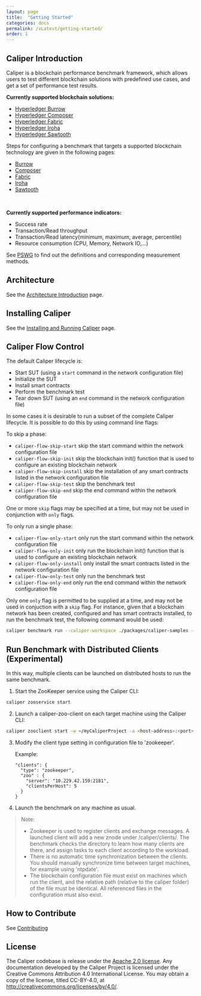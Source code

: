 ```yaml
---
layout: page
title:  "Getting Started"
categories: docs
permalink: /vLatest/getting-started/
order: 1
---
```


## Caliper Introduction

Caliper is a blockchain performance benchmark framework, which allows users to test different blockchain solutions with predefined use cases, and get a set of performance test results.

**Currently supported blockchain solutions:**
* [Hyperledger Burrow](https://github.com/hyperledger/burrow)
* [Hyperledger Composer](https://github.com/hyperledger/composer)
* [Hyperledger Fabric](https://github.com/hyperledger/fabric)
* [Hyperledger Iroha](https://github.com/hyperledger/iroha)
* [Hyperledger Sawtooth](https://github.com/hyperledger/sawtooth-core)

Steps for configuring a benchmark that targets a supported blockchain technology are given in the following pages:

- [Burrow](./Burrow_Configuration.md)
- [Composer](./Composer_Configuration.md)
- [Fabric](./Fabric_Configuration.md)
- [Iroha](./Iroha_Configuration.md)
- [Sawtooth](./Sawtooth_Configuration.md)

<br>

**Currently supported performance indicators:**
* Success rate
* Transaction/Read throughput
* Transaction/Read latency(minimum, maximum, average, percentile)
* Resource consumption (CPU, Memory, Network IO,...)

See [PSWG](https://wiki.hyperledger.org/groups/pswg/performance-and-scale-wg) to find out the definitions and corresponding measurement methods.  

## Architecture
See the [Architecture Introduction](./Architecture.md) page.

## Installing Caliper
See the [Installing and Running Caliper](./Installing_Caliper.md) page.

## Caliper Flow Control

The default Caliper lifecycle is:
- Start SUT (using a `start` command in the network configuration file)
- Initialize the SUT
- Install smart contracts
- Perform the benchmark test
- Tear down SUT (using an `end` command in the network configuration file)

In some cases it is desirable to run a subset of the complete Caliper lifecycle. It is possible to do this by using command line flags:

To skip a phase:
- `caliper-flow-skip-start` skip the start command within the network configuration file
- `caliper-flow-skip-init` skip the blockchain init() function that is used to configure an existing blockchain network
- `caliper-flow-skip-install` skip the installation of any smart contracts listed in the network configuration file
- `caliper-flow-skip-test` skip the benchmark test
- `caliper-flow-skip-end` skip the end command within the network configuration file

One or more `skip` flags may be specified at a time, but may not be used in conjunction with `only` flags.

To only run a single phase:
- `caliper-flow-only-start` only run the start command within the network configuration file
- `caliper-flow-only-init` only run the blockchain init() function that is used to configure an existing blockchain network
- `caliper-flow-only-install` only install the smart contracts listed in the network configuration file
- `caliper-flow-only-test` only run the benchmark test
- `caliper-flow-only-end` only run the end command within the network configuration file

Only one `only` flag is permitted to be supplied at a time, and may not be used in conjuction with a `skip` flag. For instance, given that a blockchain network has been created, configured and has smart contracts installed, to run the benchmark test, the following command would be used:

```bash
caliper benchmark run --caliper-workspace ./packages/caliper-samples --caliper-benchconfig benchmark/simple/config.yaml --caliper-networkconfig network/fabric-v1.4/2org1peercouchdb/fabric-node.yaml --caliper-flow-only-test
```

## Run Benchmark with Distributed Clients (Experimental)

In this way, multiple clients can be launched on distributed hosts to run the same benchmark.

1. Start the ZooKeeper service using the Caliper CLI: 
```bash
caliper zooservice start
```
2. Launch a caliper-zoo-client on each target machine using the Caliper CLI:
```bash
caliper zooclient start -w ~/myCaliperProject -a <host-address>:<port>  -n my-sut-config.yaml
```

3. Modify the client type setting in configuration file to 'zookeeper'.

    Example:
    ```
    "clients": {
      "type": "zookeeper",
      "zoo" : {
        "server": "10.229.42.159:2181",
        "clientsPerHost": 5
      }
    }
    ```

4. Launch the benchmark on any machine as usual.

> Note:
> * Zookeeper is used to register clients and exchange messages. A launched client will add a new znode under /caliper/clients/. The benchmark checks the directory to learn how many clients are there, and assign tasks to each client according to the workload.
> * There is no automatic time synchronization between the clients. You should manually synchronize time between target machines, for example using 'ntpdate'.
> * The blockchain configuration file must exist on machines which run the client, and the relative path (relative to the caliper folder) of the file must be identical. All referenced files in the configuration must also exist.   

## How to Contribute

See [Contributing](./CONTRIBUTING.md)

## License
The Caliper codebase is release under the [Apache 2.0 license](./LICENSE.md). Any documentation developed by the Caliper Project is licensed under the Creative Commons Attribution 4.0 International License. You may obtain a copy of the license, titled CC-BY-4.0, at http://creativecommons.org/licenses/by/4.0/.
